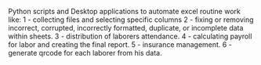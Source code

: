 Python scripts and Desktop applications to automate excel routine work like:
1 - collecting files and selecting specific columns
2 - fixing or removing incorrect, corrupted, incorrectly formatted, duplicate, or incomplete data within sheets.
3 - distribution of laborers attendance.
4 - calculating payroll for labor and creating the final report.
5 - insurance management.
6 - generate qrcode for each laborer from his data.
